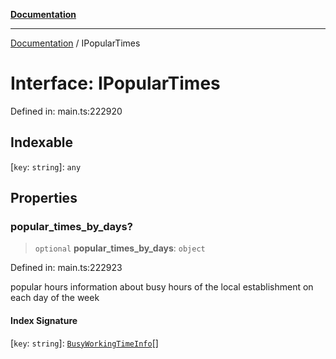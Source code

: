 [**Documentation**](../README.md)

***

[Documentation](../README.md) / IPopularTimes

# Interface: IPopularTimes

Defined in: main.ts:222920

## Indexable

\[`key`: `string`\]: `any`

## Properties

### popular\_times\_by\_days?

> `optional` **popular\_times\_by\_days**: `object`

Defined in: main.ts:222923

popular hours
information about busy hours of the local establishment on each day of the week

#### Index Signature

\[`key`: `string`\]: [`BusyWorkingTimeInfo`](../classes/BusyWorkingTimeInfo.md)[]
